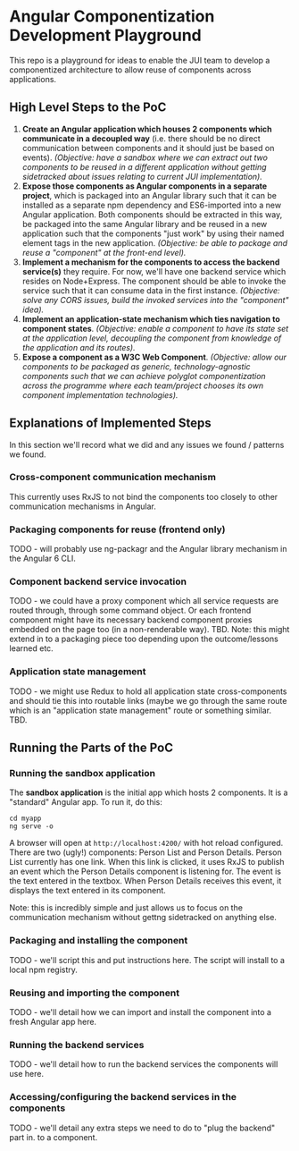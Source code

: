 # Angular Componentization Development Playground

This repo is a playground for ideas to enable the JUI team to develop a componentized architecture to allow reuse of components across applications.

## High Level Steps to the PoC

1. **Create an Angular application which houses 2 components which communicate in a decoupled way** (i.e. there should be no direct communication between components and it should just be based on events).  _(Objective:  have a sandbox where we can extract out two components to be reused in a different application without getting sidetracked about issues relating to current JUI implementation)._
2. **Expose those components as Angular components in a separate project**, which is packaged into an Angular library such that it can be installed as a separate npm dependency and ES6-imported into a new Angular application.  Both components should be extracted in this way, be packaged into the same Angular library and be reused in a new application such that the components "just work" by using their named element tags in the new application.  _(Objective:  be able to package and reuse a "component" at the front-end level)._
3. **Implement a mechanism for the components to access the backend service(s)** they require.  For now, we'll have one backend service which resides on Node+Express.  The component should be able to invoke the service such that it can consume data in the first instance.  _(Objective:  solve any CORS issues, build the invoked services into the "component" idea)._
4. **Implement an application-state mechanism which ties navigation to component states**.  _(Objective:  enable a component to have its state set at the application level, decoupling the component from knowledge of the application and its routes)._
5. **Expose a component as a W3C Web Component**.  _(Objective:  allow our components to be packaged as generic, technology-agnostic components such that we can achieve polyglot componentization across the programme where each team/project chooses its own component implementation technologies)._

## Explanations of Implemented Steps

In this section we'll record what we did and any issues we found / patterns we found.

### Cross-component communication mechanism

This currently uses RxJS to not bind the components too closely to other communication mechanisms in Angular.

### Packaging components for reuse (frontend only)

TODO - will probably use ng-packagr and the Angular library mechanism in the Angular 6 CLI.

### Component backend service invocation

TODO - we could have a proxy component which all service requests are routed through, through some command object.  Or each frontend component might have its necessary backend component proxies embedded on the page too (in a non-renderable way).  TBD.  Note:  this might extend in to a packaging piece too depending upon the outcome/lessons learned etc.

### Application state management

TODO - we might use Redux to hold all application state cross-components and should tie this into routable links (maybe we go through the same route which is an "application state management" route or something similar. TBD.

## Running the Parts of the PoC

### Running the sandbox application

The **sandbox application** is the initial app which hosts 2 components.  It is a "standard" Angular app.  To run it, do this:

```
cd myapp
ng serve -o
```

A browser will open at ``http://localhost:4200/`` with hot reload configured.  There are two (ugly!) components:  Person List and Person Details.  Person List currently has one link.  When this link is clicked, it uses RxJS to publish an event which the Person Details component is listening for.  The event is the text entered in the textbox.  When Person Details receives this event, it displays the text entered in its component.

Note:  this is incredibly simple and just allows us to focus on the communication mechanism without gettng sidetracked on anything else.

### Packaging and installing the component

TODO - we'll script this and put instructions here.  The script will install to a local npm registry.

### Reusing and importing the component

TODO - we'll detail how we can import and install the component into a fresh Angular app here.

### Running the backend services

TODO - we'll detail how to run the backend services the components will use here.

### Accessing/configuring the backend services in the components

TODO - we'll detail any extra steps we need to do to "plug the backend" part in.  to a component.
